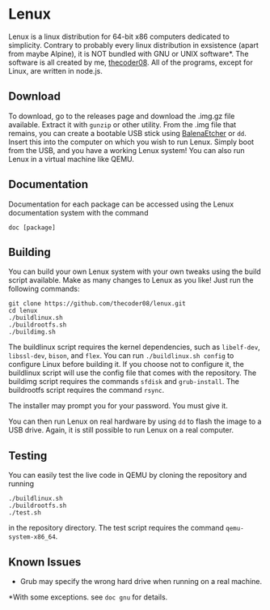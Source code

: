 # Lenux
Lenux is a linux distribution for 64-bit x86 computers dedicated to simplicity. Contrary to probably every linux distribution in exsistence (apart from maybe Alpine), it is NOT bundled with GNU or UNIX software*. The software is all created by me, [thecoder08](https://github.com/thecoder08). All of the programs, except for Linux, are written in node.js.
## Download
To download, go to the releases page and download the .img.gz file available. Extract it with `gunzip` or other utility. From the .img file that remains, you can create a bootable USB stick using [BalenaEtcher](https://balena.io/etcher) or `dd`. Insert this into the computer on which you wish to run Lenux. Simply boot from the USB, and you have a working Lenux system! You can also run Lenux in a virtual machine like QEMU.
## Documentation
Documentation for each package can be accessed using the Lenux documentation system with the command
```
doc [package]
```
## Building
You can build your own Lenux system with your own tweaks using the build script available. Make as many changes to Lenux as you like! Just run the following commands:
```shell
git clone https://github.com/thecoder08/lenux.git
cd lenux
./buildlinux.sh
./buildrootfs.sh
./buildimg.sh
```
The buildlinux script requires the kernel dependencies, such as `libelf-dev`, `libssl-dev`, `bison`, and `flex`. You can run `./buildlinux.sh config` to configure Linux before building it. If you choose not to configure it, the buildlinux script will use the config file that comes with the repository. The buildimg script requires the commands `sfdisk` and `grub-install`. The buildrootfs script requires the command `rsync`.

The installer may prompt you for your password. You must give it.

You can then run Lenux on real hardware by using `dd` to flash the image to a USB drive.
Again, it is still possible to run Lenux on a real computer.
## Testing
You can easily test the live code in QEMU by cloning the repository and running
```
./buildlinux.sh
./buildrootfs.sh
./test.sh
```
in the repository directory. The test script requires the command `qemu-system-x86_64`.
## Known Issues
* Grub may specify the wrong hard drive when running on a real machine.

*With some exceptions. see `doc gnu` for details.
